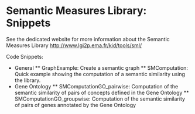 Semantic Measures Library: Snippets
===================================

See the dedicated website  for more information about the Semantic Measures Library
http://www.lgi2p.ema.fr/kid/tools/sml/

Code Snippets:
* General
** GraphExample: Create a semantic graph
** SMComputation: Quick example showing the computation of a semantic similarity using the library. 
* Gene Ontology
** SMComputationGO_pairwise:  Computation of the semantic similarity of pairs of concepts defined in the Gene Ontology
** SMComputationGO_groupwise: Computation of the semantic similarity of pairs of genes annotated by the Gene Ontology







